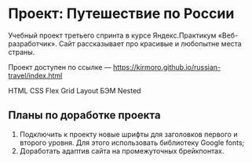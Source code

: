 # Проект: Путешествие по России

Учебный проект третьего спринта в курсе Яндекс.Практикум «Веб-разработчик».
Сайт рассказывает про красивые и любопытне места страны.

Проект доступен по ссылке —
https://kirmoro.github.io/russian-travel/index.html

HTML
CSS Flex Grid Layout
БЭМ Nested

## Планы по доработке проекта

1. Подключить к проекту новые шрифты для заголовков первого и второго уровня. Для этого использовать библиотеку Google fonts;
2. Доработать адаптив сайта на промежуточных брейкпонтах.
